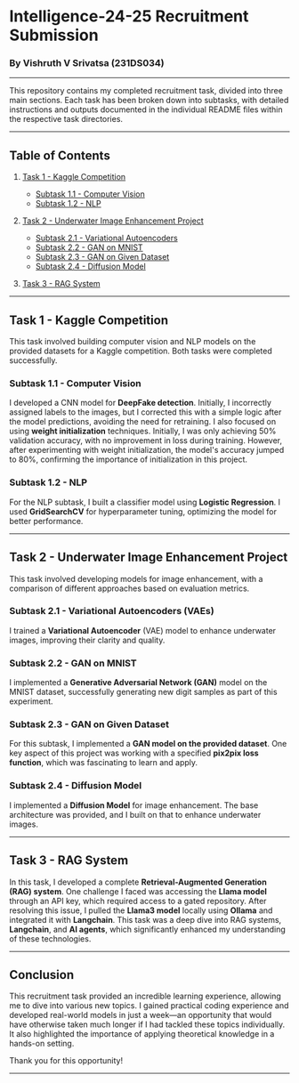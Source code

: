 # Intelligence-24-25 Recruitment Submission

### By **Vishruth V Srivatsa** (231DS034)

---

This repository contains my completed recruitment task, divided into three main sections. Each task has been broken down into subtasks, with detailed instructions and outputs documented in the individual README files within the respective task directories.

---

## Table of Contents

1. [Task 1 - Kaggle Competition](#task-1---kaggle-competition)
   - [Subtask 1.1 - Computer Vision](#subtask-11---computer-vision)
   - [Subtask 1.2 - NLP](#subtask-12---nlp)
2. [Task 2 - Underwater Image Enhancement Project](#task-2---underwater-image-enhancement-project)

   - [Subtask 2.1 - Variational Autoencoders](#subtask-21---variational-autoencoders)
   - [Subtask 2.2 - GAN on MNIST](#subtask-22---gan-on-mnist)
   - [Subtask 2.3 - GAN on Given Dataset](#subtask-23---gan-on-given-dataset)
   - [Subtask 2.4 - Diffusion Model](#subtask-24---diffusion-model)

3. [Task 3 - RAG System](#task-3---rag-system)

---

## Task 1 - Kaggle Competition

This task involved building computer vision and NLP models on the provided datasets for a Kaggle competition. Both tasks were completed successfully.

### Subtask 1.1 - Computer Vision

I developed a CNN model for **DeepFake detection**. Initially, I incorrectly assigned labels to the images, but I corrected this with a simple logic after the model predictions, avoiding the need for retraining. I also focused on using **weight initialization** techniques. Initially, I was only achieving 50% validation accuracy, with no improvement in loss during training. However, after experimenting with weight initialization, the model's accuracy jumped to 80%, confirming the importance of initialization in this project.

### Subtask 1.2 - NLP

For the NLP subtask, I built a classifier model using **Logistic Regression**. I used **GridSearchCV** for hyperparameter tuning, optimizing the model for better performance.

---

## Task 2 - Underwater Image Enhancement Project

This task involved developing models for image enhancement, with a comparison of different approaches based on evaluation metrics.

### Subtask 2.1 - Variational Autoencoders (VAEs)

I trained a **Variational Autoencoder** (VAE) model to enhance underwater images, improving their clarity and quality.

### Subtask 2.2 - GAN on MNIST

I implemented a **Generative Adversarial Network (GAN)** model on the MNIST dataset, successfully generating new digit samples as part of this experiment.

### Subtask 2.3 - GAN on Given Dataset

For this subtask, I implemented a **GAN model on the provided dataset**. One key aspect of this project was working with a specified **pix2pix loss function**, which was fascinating to learn and apply.

### Subtask 2.4 - Diffusion Model

I implemented a **Diffusion Model** for image enhancement. The base architecture was provided, and I built on that to enhance underwater images.

---

## Task 3 - RAG System

In this task, I developed a complete **Retrieval-Augmented Generation (RAG) system**. One challenge I faced was accessing the **Llama model** through an API key, which required access to a gated repository. After resolving this issue, I pulled the **Llama3 model** locally using **Ollama** and integrated it with **Langchain**. This task was a deep dive into RAG systems, **Langchain**, and **AI agents**, which significantly enhanced my understanding of these technologies.

---

## Conclusion

This recruitment task provided an incredible learning experience, allowing me to dive into various new topics. I gained practical coding experience and developed real-world models in just a week—an opportunity that would have otherwise taken much longer if I had tackled these topics individually. It also highlighted the importance of applying theoretical knowledge in a hands-on setting.

Thank you for this opportunity!

---
